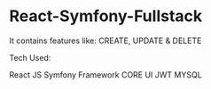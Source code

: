 # React-Symfony-Fullstack

It contains features like:
CREATE, UPDATE & DELETE

Tech Used:

React JS
Symfony Framework
CORE UI
JWT
MYSQL
